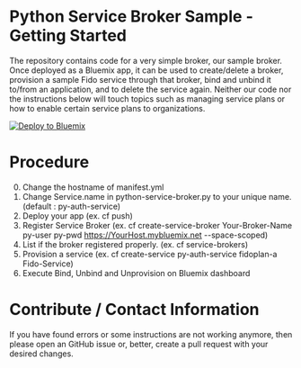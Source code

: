 # Python Service Broker Sample - Getting Started
 The repository contains code for a very simple broker, our sample broker. Once deployed as a Bluemix app, it can be used to create/delete a broker, provision a sample Fido service through that broker, bind and unbind it to/from an application, and to delete the service again. Neither our code nor the instructions below will touch topics such as managing service plans or how to enable certain service plans to organizations.


[![Deploy to Bluemix](https://bluemix.net/deploy/button.png)](https://bluemix.net/deploy?repository=https://github.com/Mike-msoh/Python-Service-Broker-Sample.git)

# Procedure
0. Change the hostname of manifest.yml
1. Change Service.name in python-service-broker.py to your unique name. (default : py-auth-service)
2. Deploy your app (ex. cf push)
3. Register Service Broker (ex. cf create-service-broker Your-Broker-Name py-user py-pwd https://YourHost.mybluemix.net --space-scoped)
4. List if the broker registered properly. (ex. cf service-brokers)
5. Provision a service (ex. cf create-service py-auth-service fidoplan-a Fido-Service)
6. Execute Bind, Unbind and Unprovision on Bluemix dashboard

# Contribute / Contact Information
If you have found errors or some instructions are not working anymore, then please open an GitHub issue or, better, create a pull request with your desired changes.


